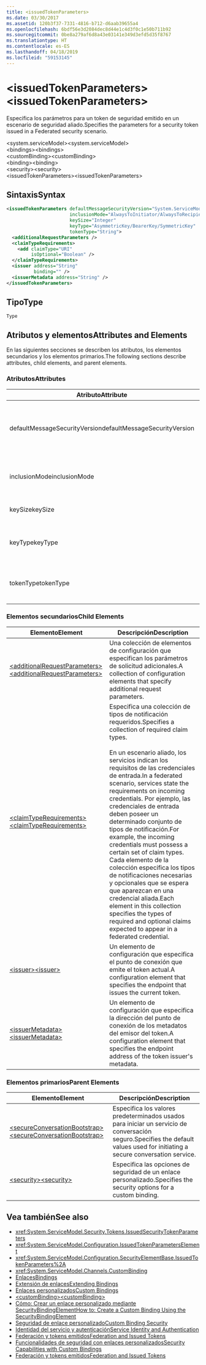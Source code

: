 ```yaml
---
title: <issuedTokenParameters>
ms.date: 03/30/2017
ms.assetid: 120b3f37-7331-4816-b712-d6aab39655a4
ms.openlocfilehash: 6bdf56e3d2084dec8d44e1c4d3f0c1e50b711b92
ms.sourcegitcommit: 0be8a279af6d8a43e03141e349d3efd5d35f8767
ms.translationtype: HT
ms.contentlocale: es-ES
ms.lasthandoff: 04/18/2019
ms.locfileid: "59153145"
---
```

# <a name="issuedtokenparameters"></a><span data-ttu-id="bb400-101">\<issuedTokenParameters></span><span class="sxs-lookup"><span data-stu-id="bb400-101">\<issuedTokenParameters></span></span>
<span data-ttu-id="bb400-102">Especifica los parámetros para un token de seguridad emitido en un escenario de seguridad aliado.</span><span class="sxs-lookup"><span data-stu-id="bb400-102">Specifies the parameters for a security token issued in a Federated security scenario.</span></span>  
  
 <span data-ttu-id="bb400-103">\<system.serviceModel></span><span class="sxs-lookup"><span data-stu-id="bb400-103">\<system.serviceModel></span></span>  
<span data-ttu-id="bb400-104">\<bindings></span><span class="sxs-lookup"><span data-stu-id="bb400-104">\<bindings></span></span>  
<span data-ttu-id="bb400-105">\<customBinding></span><span class="sxs-lookup"><span data-stu-id="bb400-105">\<customBinding></span></span>  
<span data-ttu-id="bb400-106">\<binding></span><span class="sxs-lookup"><span data-stu-id="bb400-106">\<binding></span></span>  
<span data-ttu-id="bb400-107">\<security></span><span class="sxs-lookup"><span data-stu-id="bb400-107">\<security></span></span>  
<span data-ttu-id="bb400-108">\<issuedTokenParameters></span><span class="sxs-lookup"><span data-stu-id="bb400-108">\<issuedTokenParameters></span></span>  
  
## <a name="syntax"></a><span data-ttu-id="bb400-109">Sintaxis</span><span class="sxs-lookup"><span data-stu-id="bb400-109">Syntax</span></span>  
  
```xml  
<issuedTokenParameters defaultMessageSecurityVersion="System.ServiceModel.MessageSecurityVersion"
                       inclusionMode="AlwaysToInitiator/AlwaysToRecipient/Never/Once"
                       keySize="Integer"
                       keyType="AsymmetricKey/BearerKey/SymmetricKey"
                       tokenType="String">
  <additionalRequestParameters />
  <claimTypeRequirements>
    <add claimType="URI"
         isOptional="Boolean" />
  </claimTypeRequirements>
  <issuer address="String"
          binding="" />
  <issuerMetadata address="String" />
</issuedTokenParameters>
```  
  
## <a name="type"></a><span data-ttu-id="bb400-110">Tipo</span><span class="sxs-lookup"><span data-stu-id="bb400-110">Type</span></span>  
 `Type`  
  
## <a name="attributes-and-elements"></a><span data-ttu-id="bb400-111">Atributos y elementos</span><span class="sxs-lookup"><span data-stu-id="bb400-111">Attributes and Elements</span></span>  
 <span data-ttu-id="bb400-112">En las siguientes secciones se describen los atributos, los elementos secundarios y los elementos primarios.</span><span class="sxs-lookup"><span data-stu-id="bb400-112">The following sections describe attributes, child elements, and parent elements.</span></span>  
  
### <a name="attributes"></a><span data-ttu-id="bb400-113">Atributos</span><span class="sxs-lookup"><span data-stu-id="bb400-113">Attributes</span></span>  
  
|<span data-ttu-id="bb400-114">Atributo</span><span class="sxs-lookup"><span data-stu-id="bb400-114">Attribute</span></span>|<span data-ttu-id="bb400-115">Descripción</span><span class="sxs-lookup"><span data-stu-id="bb400-115">Description</span></span>|  
|---------------|-----------------|  
|<span data-ttu-id="bb400-116">defaultMessageSecurityVersion</span><span class="sxs-lookup"><span data-stu-id="bb400-116">defaultMessageSecurityVersion</span></span>|<span data-ttu-id="bb400-117">Especifica las versiones de las especificaciones de seguridad, (WS-Security, WS-Trust, WS-Secure Conversation y WS-Security Policy) que debe admitir el enlace.</span><span class="sxs-lookup"><span data-stu-id="bb400-117">Specifies the versions of the security specifications, (WS-Security, WS-Trust, WS-Secure Conversation and WS-Security Policy) that must be supported by the binding.</span></span> <span data-ttu-id="bb400-118">Este valor es del tipo <xref:System.ServiceModel.MessageSecurityVersion>.</span><span class="sxs-lookup"><span data-stu-id="bb400-118">This value is of type <xref:System.ServiceModel.MessageSecurityVersion>.</span></span>|  
|<span data-ttu-id="bb400-119">inclusionMode</span><span class="sxs-lookup"><span data-stu-id="bb400-119">inclusionMode</span></span>|<span data-ttu-id="bb400-120">Especifica los requisitos de inclusión del token.</span><span class="sxs-lookup"><span data-stu-id="bb400-120">Specifies the token inclusion requirements.</span></span> <span data-ttu-id="bb400-121">Este atributo es del tipo <xref:System.ServiceModel.Security.Tokens.SecurityTokenInclusionMode>.</span><span class="sxs-lookup"><span data-stu-id="bb400-121">This attribute is of type <xref:System.ServiceModel.Security.Tokens.SecurityTokenInclusionMode>.</span></span>|  
|<span data-ttu-id="bb400-122">keySize</span><span class="sxs-lookup"><span data-stu-id="bb400-122">keySize</span></span>|<span data-ttu-id="bb400-123">Un entero que especifica el tamaño de la clave del token.</span><span class="sxs-lookup"><span data-stu-id="bb400-123">An integer that specifies the token key size.</span></span> <span data-ttu-id="bb400-124">El valor predeterminado es 256.</span><span class="sxs-lookup"><span data-stu-id="bb400-124">The default value is 256.</span></span>|  
|<span data-ttu-id="bb400-125">keyType</span><span class="sxs-lookup"><span data-stu-id="bb400-125">keyType</span></span>|<span data-ttu-id="bb400-126">Una valor válido de <xref:System.IdentityModel.Tokens.SecurityKeyType> que especifica el tipo de clave.</span><span class="sxs-lookup"><span data-stu-id="bb400-126">A valid value of <xref:System.IdentityModel.Tokens.SecurityKeyType> that specifies the key type.</span></span> <span data-ttu-id="bb400-127">De manera predeterminada, es `SymmetricKey`.</span><span class="sxs-lookup"><span data-stu-id="bb400-127">The default is `SymmetricKey`.</span></span>|  
|<span data-ttu-id="bb400-128">tokenType</span><span class="sxs-lookup"><span data-stu-id="bb400-128">tokenType</span></span>|<span data-ttu-id="bb400-129">Una cadena que representa el tipo de token.</span><span class="sxs-lookup"><span data-stu-id="bb400-129">A string that specifies the token type.</span></span> <span data-ttu-id="bb400-130">El valor predeterminado es "http://docs.oasis-open.org/wss/oasis-wss-saml-token-profile-1.1#SAML".</span><span class="sxs-lookup"><span data-stu-id="bb400-130">The default is "http://docs.oasis-open.org/wss/oasis-wss-saml-token-profile-1.1#SAML".</span></span>|  
  
### <a name="child-elements"></a><span data-ttu-id="bb400-131">Elementos secundarios</span><span class="sxs-lookup"><span data-stu-id="bb400-131">Child Elements</span></span>  
  
|<span data-ttu-id="bb400-132">Elemento</span><span class="sxs-lookup"><span data-stu-id="bb400-132">Element</span></span>|<span data-ttu-id="bb400-133">Descripción</span><span class="sxs-lookup"><span data-stu-id="bb400-133">Description</span></span>|  
|-------------|-----------------|  
|[<span data-ttu-id="bb400-134">\<additionalRequestParameters></span><span class="sxs-lookup"><span data-stu-id="bb400-134">\<additionalRequestParameters></span></span>](../../../../../docs/framework/configure-apps/file-schema/wcf/additionalrequestparameters-element.md)|<span data-ttu-id="bb400-135">Una colección de elementos de configuración que especifican los parámetros de solicitud adicionales.</span><span class="sxs-lookup"><span data-stu-id="bb400-135">A collection of configuration elements that specify additional request parameters.</span></span>|  
|[<span data-ttu-id="bb400-136">\<claimTypeRequirements></span><span class="sxs-lookup"><span data-stu-id="bb400-136">\<claimTypeRequirements></span></span>](../../../../../docs/framework/configure-apps/file-schema/wcf/claimtyperequirements-element.md)|<span data-ttu-id="bb400-137">Especifica una colección de tipos de notificación requeridos.</span><span class="sxs-lookup"><span data-stu-id="bb400-137">Specifies a collection of required claim types.</span></span><br /><br /> <span data-ttu-id="bb400-138">En un escenario aliado, los servicios indican los requisitos de las credenciales de entrada.</span><span class="sxs-lookup"><span data-stu-id="bb400-138">In a federated scenario, services state the requirements on incoming credentials.</span></span> <span data-ttu-id="bb400-139">Por ejemplo, las credenciales de entrada deben poseer un determinado conjunto de tipos de notificación.</span><span class="sxs-lookup"><span data-stu-id="bb400-139">For example, the incoming credentials must possess a certain set of claim types.</span></span> <span data-ttu-id="bb400-140">Cada elemento de la colección especifica los tipos de notificaciones necesarias y opcionales que se espera que aparezcan en una credencial aliada.</span><span class="sxs-lookup"><span data-stu-id="bb400-140">Each element in this collection specifies the types of required and optional claims expected to appear in a federated credential.</span></span>|  
|[<span data-ttu-id="bb400-141">\<issuer></span><span class="sxs-lookup"><span data-stu-id="bb400-141">\<issuer></span></span>](../../../../../docs/framework/configure-apps/file-schema/wcf/issuer-of-issuedtokenparameters.md)|<span data-ttu-id="bb400-142">Un elemento de configuración que especifica el punto de conexión que emite el token actual.</span><span class="sxs-lookup"><span data-stu-id="bb400-142">A configuration element that specifies the endpoint that issues the current token.</span></span>|  
|[<span data-ttu-id="bb400-143">\<issuerMetadata></span><span class="sxs-lookup"><span data-stu-id="bb400-143">\<issuerMetadata></span></span>](../../../../../docs/framework/configure-apps/file-schema/wcf/issuermetadata-of-issuedtokenparameters.md)|<span data-ttu-id="bb400-144">Un elemento de configuración que especifica la dirección del punto de conexión de los metadatos del emisor del token.</span><span class="sxs-lookup"><span data-stu-id="bb400-144">A configuration element that specifies the endpoint address of the token issuer's metadata.</span></span>|  
  
### <a name="parent-elements"></a><span data-ttu-id="bb400-145">Elementos primarios</span><span class="sxs-lookup"><span data-stu-id="bb400-145">Parent Elements</span></span>  
  
|<span data-ttu-id="bb400-146">Elemento</span><span class="sxs-lookup"><span data-stu-id="bb400-146">Element</span></span>|<span data-ttu-id="bb400-147">Descripción</span><span class="sxs-lookup"><span data-stu-id="bb400-147">Description</span></span>|  
|-------------|-----------------|  
|[<span data-ttu-id="bb400-148">\<secureConversationBootstrap></span><span class="sxs-lookup"><span data-stu-id="bb400-148">\<secureConversationBootstrap></span></span>](../../../../../docs/framework/configure-apps/file-schema/wcf/secureconversationbootstrap.md)|<span data-ttu-id="bb400-149">Especifica los valores predeterminados usados para iniciar un servicio de conversación seguro.</span><span class="sxs-lookup"><span data-stu-id="bb400-149">Specifies the default values used for initiating a secure conversation service.</span></span>|  
|[<span data-ttu-id="bb400-150">\<security></span><span class="sxs-lookup"><span data-stu-id="bb400-150">\<security></span></span>](../../../../../docs/framework/configure-apps/file-schema/wcf/security-of-custombinding.md)|<span data-ttu-id="bb400-151">Especifica las opciones de seguridad de un enlace personalizado.</span><span class="sxs-lookup"><span data-stu-id="bb400-151">Specifies the security options for a custom binding.</span></span>|  
  
## <a name="see-also"></a><span data-ttu-id="bb400-152">Vea también</span><span class="sxs-lookup"><span data-stu-id="bb400-152">See also</span></span>

- <xref:System.ServiceModel.Security.Tokens.IssuedSecurityTokenParameters>
- <xref:System.ServiceModel.Configuration.IssuedTokenParametersElement>
- <xref:System.ServiceModel.Configuration.SecurityElementBase.IssuedTokenParameters%2A>
- <xref:System.ServiceModel.Channels.CustomBinding>
- [<span data-ttu-id="bb400-153">Enlaces</span><span class="sxs-lookup"><span data-stu-id="bb400-153">Bindings</span></span>](../../../../../docs/framework/wcf/bindings.md)
- [<span data-ttu-id="bb400-154">Extensión de enlaces</span><span class="sxs-lookup"><span data-stu-id="bb400-154">Extending Bindings</span></span>](../../../../../docs/framework/wcf/extending/extending-bindings.md)
- [<span data-ttu-id="bb400-155">Enlaces personalizados</span><span class="sxs-lookup"><span data-stu-id="bb400-155">Custom Bindings</span></span>](../../../../../docs/framework/wcf/extending/custom-bindings.md)
- [<span data-ttu-id="bb400-156">\<customBinding></span><span class="sxs-lookup"><span data-stu-id="bb400-156">\<customBinding></span></span>](../../../../../docs/framework/configure-apps/file-schema/wcf/custombinding.md)
- [<span data-ttu-id="bb400-157">Cómo: Crear un enlace personalizado mediante SecurityBindingElement</span><span class="sxs-lookup"><span data-stu-id="bb400-157">How to: Create a Custom Binding Using the SecurityBindingElement</span></span>](../../../../../docs/framework/wcf/feature-details/how-to-create-a-custom-binding-using-the-securitybindingelement.md)
- [<span data-ttu-id="bb400-158">Seguridad de enlace personalizado</span><span class="sxs-lookup"><span data-stu-id="bb400-158">Custom Binding Security</span></span>](../../../../../docs/framework/wcf/samples/custom-binding-security.md)
- [<span data-ttu-id="bb400-159">Identidad del servicio y autenticación</span><span class="sxs-lookup"><span data-stu-id="bb400-159">Service Identity and Authentication</span></span>](../../../../../docs/framework/wcf/feature-details/service-identity-and-authentication.md)
- [<span data-ttu-id="bb400-160">Federación y tokens emitidos</span><span class="sxs-lookup"><span data-stu-id="bb400-160">Federation and Issued Tokens</span></span>](../../../../../docs/framework/wcf/feature-details/federation-and-issued-tokens.md)
- [<span data-ttu-id="bb400-161">Funcionalidades de seguridad con enlaces personalizados</span><span class="sxs-lookup"><span data-stu-id="bb400-161">Security Capabilities with Custom Bindings</span></span>](../../../../../docs/framework/wcf/feature-details/security-capabilities-with-custom-bindings.md)
- [<span data-ttu-id="bb400-162">Federación y tokens emitidos</span><span class="sxs-lookup"><span data-stu-id="bb400-162">Federation and Issued Tokens</span></span>](../../../../../docs/framework/wcf/feature-details/federation-and-issued-tokens.md)
